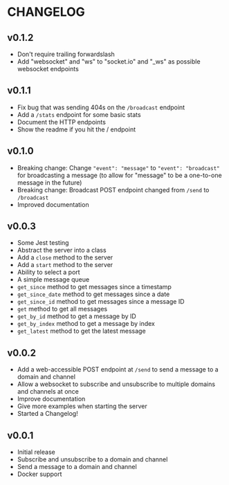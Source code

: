 # CHANGELOG

## v0.1.2
- Don't require trailing forwardslash
- Add "websocket" and "ws" to "socket.io" and "_ws" as possible websocket endpoints

## v0.1.1
- Fix bug that was sending 404s on the `/broadcast` endpoint
- Add a `/stats` endpoint for some basic stats
- Document the HTTP endpoints
- Show the readme if you hit the / endpoint

## v0.1.0
- Breaking change: Change `"event": "message"` to `"event": "broadcast"` for broadcasting a message (to allow for "message" to be a one-to-one message in the future)
- Breaking change: Broadcast POST endpoint changed from `/send` to `/broadcast`
- Improved documentation

## v0.0.3
- Some Jest testing
- Abstract the server into a class
- Add a `close` method to the server
- Add a `start` method to the server
- Ability to select a port
- A simple message queue
- `get_since` method to get messages since a timestamp
- `get_since_date` method to get messages since a date
- `get_since_id` method to get messages since a message ID
- `get` method to get all messages
- `get_by_id` method to get a message by ID
- `get_by_index` method to get a message by index
- `get_latest` method to get the latest message

## v0.0.2
- Add a web-accessible POST endpoint at `/send` to send a message to a domain and channel
- Allow a websocket to subscribe and unsubscribe to multiple domains and channels at once
- Improve documentation
- Give more examples when starting the server
- Started a Changelog!

## v0.0.1
- Initial release
- Subscribe and unsubscribe to a domain and channel
- Send a message to a domain and channel
- Docker support